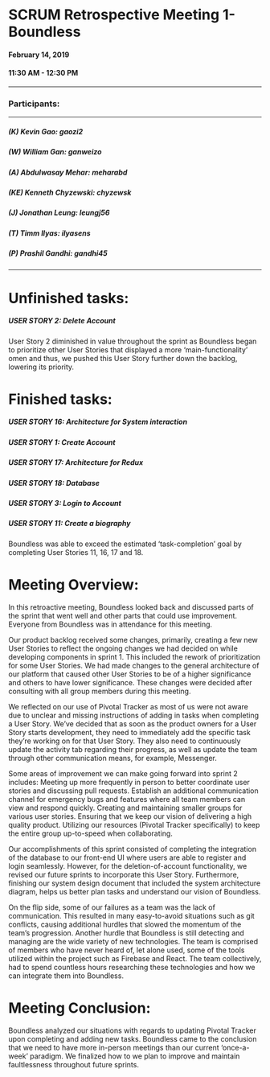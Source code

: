 # SCRUM Retrospective Meeting 1- Boundless

#### February 14, 2019 
#### 11:30 AM - 12:30 PM
---
### Participants:
***
##### (K) Kevin Gao: gaozi2
##### (W) William Gan: ganweizo
##### (A) Abdulwasay Mehar: meharabd
##### (KE) Kenneth Chyzewski: chyzewsk
##### (J) Jonathan Leung: leungj56
##### (T) Timm Ilyas: ilyasens
##### (P) Prashil Gandhi: gandhi45
***

# Unfinished tasks:
##### USER STORY 2: Delete Account

User Story 2 diminished in value throughout the sprint as Boundless began to prioritize other User Stories that displayed a more ‘main-functionality’ omen and thus, we pushed this User Story further down the backlog, lowering its priority.

# Finished tasks:
##### USER STORY 16: Architecture for System interaction 
##### USER STORY 1: Create Account
##### USER STORY 17: Architecture for Redux 
##### USER STORY 18: Database
##### USER STORY 3: Login to Account
##### USER STORY 11: Create a biography

Boundless was able to exceed the estimated ‘task-completion’ goal by completing User Stories 11, 16, 17 and 18.

# Meeting Overview:
In this retroactive meeting, Boundless looked back and discussed parts of the sprint that went well and other parts that could use improvement. Everyone from Boundless was in attendance for this meeting. 

Our product backlog received some changes, primarily, creating a few new User Stories to reflect the ongoing changes we had decided on while developing components in sprint 1. This included the rework of prioritization for some User Stories. We had made changes to the general architecture of our platform that caused other User Stories to be of a higher significance and others to have lower significance. These changes were decided after consulting with all group members during this meeting.   

We reflected on our use of Pivotal Tracker as most of us were not aware due to unclear and missing instructions of adding in tasks when completing a User Story. We’ve decided that as soon as the product owners for a User Story starts development, they need to immediately add the specific task they’re working on for that User Story. They also need to continuously update the activity tab regarding their progress, as well as update the team through other communication means, for example, Messenger. 

Some areas of improvement we can make going forward into sprint 2 includes:
Meeting up more frequently in person to better coordinate user stories and discussing pull requests.
Establish an additional communication channel for emergency bugs and features where all team members can view and respond quickly.
Creating and maintaining smaller groups for various user stories. 
Ensuring that we keep our vision of delivering a high quality product. 
Utilizing our resources (Pivotal Tracker specifically) to keep the entire group up-to-speed when collaborating.

Our accomplishments of this sprint consisted of completing the integration of the database to our front-end UI where users are able to register and login seamlessly. However, for the deletion-of-account functionality, we revised our future sprints to incorporate this User Story. Furthermore, finishing our system design document that included the system architecture diagram, helps us better plan tasks and understand our vision of Boundless. 

On the flip side, some of our failures as a team was the lack of communication. This resulted in many easy-to-avoid situations such as git conflicts, causing additional hurdles that slowed the momentum of the team’s progression. Another hurdle that Boundless is still detecting and managing are the wide variety of new technologies. The team is comprised of members who have never heard of, let alone used, some of the tools utilized within the project such as Firebase and React. The team collectively, had to spend countless hours researching these technologies and how we can integrate them into Boundless.

# Meeting Conclusion:
Boundless analyzed our situations with regards to updating Pivotal Tracker upon completing and adding new tasks.  Boundless came to the conclusion that we need to have more in-person meetings than our current ‘once-a-week’ paradigm. We finalized how to we plan to improve and maintain faultlessness throughout future sprints.

